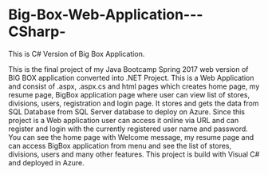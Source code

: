# Big-Box-Web-Application---CSharp-
This is C# Version of Big Box Application.

This is the final project of my Java Bootcamp Spring 2017 web version of BIG BOX application converted into .NET Project. This is a Web Application and consist of .aspx, .aspx.cs and html pages which creates home page, my resume page, BigBox application page where user can view list of stores, divisions, users, registration and login page. It stores and gets the data from SQL Database from SQL Server database to deploy on Azure. Since this project is a Web application user can access it online via URL and can register and login with the currently registered user name and password. You can see the home page with Welcome message, my resume page and can access BigBox application from menu and see the list of stores, divisions, users and many other features. This project is build with Visual C# and deployed in Azure.
